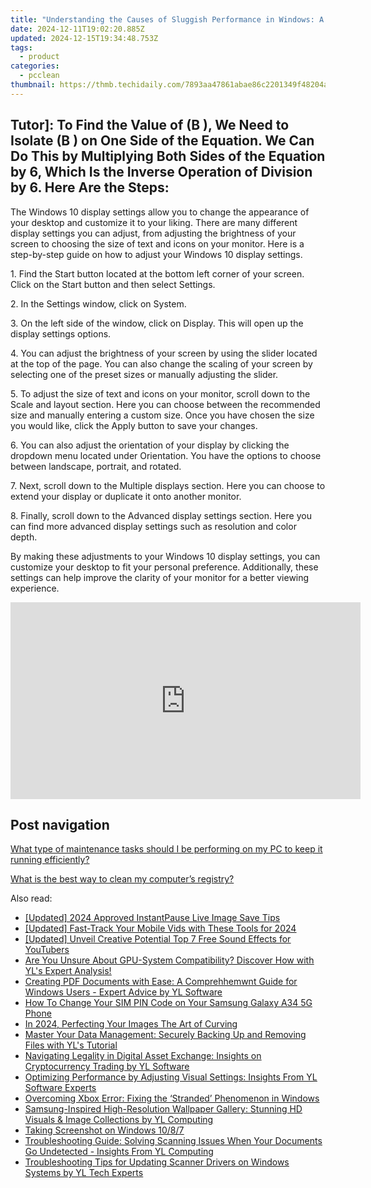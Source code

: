 ```yaml
---
title: "Understanding the Causes of Sluggish Performance in Windows: A Detailed Analysis by YL Software"
date: 2024-12-11T19:02:20.885Z
updated: 2024-12-15T19:34:48.753Z
tags:
  - product
categories:
  - pcclean
thumbnail: https://thmb.techidaily.com/7893aa47861abae86c2201349f48204a58f66be5a4db0cfc4bb799b623cb07e4.jpg
---
```


## Tutor]: To Find the Value of \(B \), We Need to Isolate \(B \) on One Side of the Equation. We Can Do This by Multiplying Both Sides of the Equation by 6, Which Is the Inverse Operation of Division by 6. Here Are the Steps:

The Windows 10 display settings allow you to change the appearance of your desktop and customize it to your liking. There are many different display settings you can adjust, from adjusting the brightness of your screen to choosing the size of text and icons on your monitor. Here is a step-by-step guide on how to adjust your Windows 10 display settings. 

1\. Find the Start button located at the bottom left corner of your screen. Click on the Start button and then select Settings.

2\. In the Settings window, click on System.

3\. On the left side of the window, click on Display. This will open up the display settings options. 

4\. You can adjust the brightness of your screen by using the slider located at the top of the page. You can also change the scaling of your screen by selecting one of the preset sizes or manually adjusting the slider.

5\. To adjust the size of text and icons on your monitor, scroll down to the Scale and layout section. Here you can choose between the recommended size and manually entering a custom size. Once you have chosen the size you would like, click the Apply button to save your changes.

6\. You can also adjust the orientation of your display by clicking the dropdown menu located under Orientation. You have the options to choose between landscape, portrait, and rotated.

7\. Next, scroll down to the Multiple displays section. Here you can choose to extend your display or duplicate it onto another monitor.

8\. Finally, scroll down to the Advanced display settings section. Here you can find more advanced display settings such as resolution and color depth. 

By making these adjustments to your Windows 10 display settings, you can customize your desktop to fit your personal preference. Additionally, these settings can help improve the clarity of your monitor for a better viewing experience.

<!-- affiliate ads begin -->
<iframe width="560" height="315" src="https://www.youtube.com/embed/RhLjZsruC9M?si=-861oUSfrUde2Ykt" title="YouTube video player" frameborder="0" allow="accelerometer; autoplay; clipboard-write; encrypted-media; gyroscope; picture-in-picture; web-share" referrerpolicy="strict-origin-when-cross-origin" allowfullscreen></iframe>
<!-- affiliate ads end -->

## Post navigation

[What type of maintenance tasks should I be performing on my PC to keep it running efficiently?](https://tools.techidaily.com/pcclean/products/)

[What is the best way to clean my computer’s registry?](https://tools.techidaily.com/pcclean/products/)

<ins class="adsbygoogle"
     style="display:block"
     data-ad-format="autorelaxed"
     data-ad-client="ca-pub-7571918770474297"
     data-ad-slot="1223367746"></ins>

<ins class="adsbygoogle"
     style="display:block"
     data-ad-client="ca-pub-7571918770474297"
     data-ad-slot="8358498916"
     data-ad-format="auto"
     data-full-width-responsive="true"></ins>

<span class="atpl-alsoreadstyle">Also read:</span>
<div><ul>
<li><a href="https://digital-screen-recording.techidaily.com/updated-2024-approved-instantpause-live-image-save-tips/"><u>[Updated] 2024 Approved InstantPause Live Image Save Tips</u></a></li>
<li><a href="https://article-helps.techidaily.com/updated-fast-track-your-mobile-vids-with-these-tools-for-2024/"><u>[Updated] Fast-Track Your Mobile Vids with These Tools for 2024</u></a></li>
<li><a href="https://facebook-video-share.techidaily.com/updated-unveil-creative-potential-top-7-free-sound-effects-for-youtubers/"><u>[Updated] Unveil Creative Potential Top 7 Free Sound Effects for YouTubers</u></a></li>
<li><a href="https://discover-best.techidaily.com/are-you-unsure-about-gpu-system-compatibility-discover-how-with-yls-expert-analysis/"><u>Are You Unsure About GPU-System Compatibility? Discover How with YL's Expert Analysis!</u></a></li>
<li><a href="https://discover-best.techidaily.com/creating-pdf-documents-with-ease-a-comprehhemwnt-guide-for-windows-users-expert-advice-by-yl-software/"><u>Creating PDF Documents with Ease: A Comprehhemwnt Guide for Windows Users - Expert Advice by YL Software</u></a></li>
<li><a href="https://sim-unlock.techidaily.com/how-to-change-your-sim-pin-code-on-your-samsung-galaxy-a34-5g-phone-by-drfone-android/"><u>How To Change Your SIM PIN Code on Your Samsung Galaxy A34 5G Phone</u></a></li>
<li><a href="https://extra-approaches.techidaily.com/in-2024-perfecting-your-images-the-art-of-curving/"><u>In 2024, Perfecting Your Images The Art of Curving</u></a></li>
<li><a href="https://win-manuals.techidaily.com/master-your-data-management-securely-backing-up-and-removing-files-with-yls-tutorial/"><u>Master Your Data Management: Securely Backing Up and Removing Files with YL's Tutorial</u></a></li>
<li><a href="https://discover-best.techidaily.com/navigating-legality-in-digital-asset-exchange-insights-on-cryptocurrency-trading-by-yl-software/"><u>Navigating Legality in Digital Asset Exchange: Insights on Cryptocurrency Trading by YL Software</u></a></li>
<li><a href="https://discover-best.techidaily.com/optimizing-performance-by-adjusting-visual-settings-insights-from-yl-software-experts/"><u>Optimizing Performance by Adjusting Visual Settings: Insights From YL Software Experts</u></a></li>
<li><a href="https://win11-tips.techidaily.com/overcoming-xbox-error-fixing-the-stranded-phenomenon-in-windows/"><u>Overcoming Xbox Error: Fixing the ‘Stranded’ Phenomenon in Windows</u></a></li>
<li><a href="https://discover-best.techidaily.com/samsung-inspired-high-resolution-wallpaper-gallery-stunning-hd-visuals-and-image-collections-by-yl-computing/"><u>Samsung-Inspired High-Resolution Wallpaper Gallery: Stunning HD Visuals & Image Collections by YL Computing</u></a></li>
<li><a href="https://digital-screen-recording.techidaily.com/taking-screenshot-on-windows-1087/"><u>Taking Screenshot on Windows 10/8/7</u></a></li>
<li><a href="https://discover-best.techidaily.com/troubleshooting-guide-solving-scanning-issues-when-your-documents-go-undetected-insights-from-yl-computing/"><u>Troubleshooting Guide: Solving Scanning Issues When Your Documents Go Undetected - Insights From YL Computing</u></a></li>
<li><a href="https://discover-best.techidaily.com/troubleshooting-tips-for-updating-scanner-drivers-on-windows-systems-by-yl-tech-experts/"><u>Troubleshooting Tips for Updating Scanner Drivers on Windows Systems by YL Tech Experts</u></a></li>
</ul></div>

